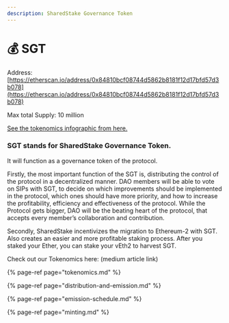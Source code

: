 ```yaml
---
description: SharedStake Governance Token
---
```


# 💰 SGT

Address:  [https://etherscan.io/address/0x84810bcf08744d5862b8181f12d17bfd57d3b078](https://etherscan.io/address/0x84810bcf08744d5862b8181f12d17bfd57d3b078)

Max total Supply: 10 million

[See the tokenomics infographic from here.](https://www.sharedstake.org/images/tokenomics.png)

### SGT stands for SharedStake Governance Token. 

It will function as a governance token of the protocol. 

Firstly, the most important function of the SGT is, distributing the control of the protocol in a decentralized manner. DAO members will be able to vote on SIPs with SGT, to decide on which improvements should be implemented in the protocol, which ones should have more priority, and how to increase the profitability, efficiency and effectiveness of the protocol. While the Protocol gets bigger, DAO will be the beating heart of the protocol, that accepts every member’s collaboration and contribution.

Secondly, SharedStake incentivizes the migration to Ethereum-2 with SGT. Also creates an easier and more profitable staking process. After you staked your Ether, you can stake your vEth2 to harvest SGT. 

Check out our Tokenomics here: \(medium article link\)

{% page-ref page="tokenomics.md" %}

{% page-ref page="distribution-and-emission.md" %}

{% page-ref page="emission-schedule.md" %}

{% page-ref page="minting.md" %}



